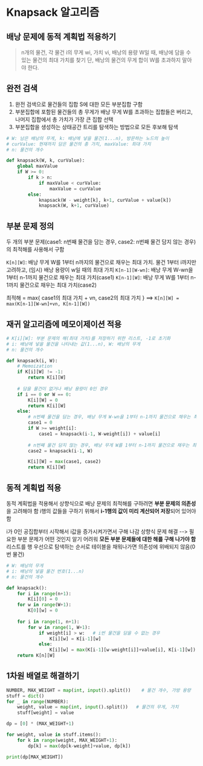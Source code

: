 # Knapsack 알고리즘

## 배낭 문제에 동적 계획법 적용하기

> n개의 물건, 각 물건 i의 무게 wi, 가치 vi, 배낭의 용량 W일 때, 배낭에 담을 수 있는 물건의 최대 가치를 찾기
> 단, 배낭의 물건의 무게 합이 W를 초과하지 말아야 한다.



## 완전 검색

1. 완전 검색으로 물건들의 집합 S에 대한 모든 부분집합 구함
2. 부분집합에 포함된 물건들의 총 무게가 배낭 무게 W를 초과하는 집합들은 버리고, 나머지 집합에서 총 가치가 가장 큰 집합 선택
3. 부분집합을 생성하는 상태공간 트리를 탐색하는 방법으로 모든 후보해 탐색

```python
# W: 남은 배낭의 무게, k: 배낭에 넣을 물건(1...n), 방문하는 노드의 높이
# curValue: 현재까지 담은 물건의 총 가치, maxValue: 최대 가치
# n: 물건의 개수

def knapsack(W, k, curValue):
    global maxValue
    if W >= 0:
        if k > n:
            if maxValue < curValue:
                maxValue = curValue
        else:
            knapsack(W - weight[k], k+1, curValue + value[k])
            knapsack(W, k+1, curValue)
```



## 부분 문제 정의

두 개의 부분 문제(case1: n번째 물건을 담는 경우, case2: n번째 물건 담지 않는 경우)의 최적해를 사용해서 구함


`K[n][W]`: 배낭 무게 W를 1부터 n까지의 물건으로 채우는 최대 가치. 물건 1부터 i까지만 고려하고, (임시) 배낭 용량이 w일 때의 최대 가치
`K[n-1][W-wn]`: 배낭 무게 W-wn을 1부터 n-1까지 물건으로 채우는 최대 가치(case1)
`K[n-1][W]`: 배낭 무게 W를 1부터 n-1까지 물건으로 채우는 최대 가치(case2)

최적해 = max{ case1의 최대 가치 + vn, case2의 최대 가치 }
==> `K[n][W] = max(K[n-1][W-wn]+vn, K[n-1][W])`



## 재귀 알고리즘에 메모이제이션 적용

```python
# K[i][W]: 부분 문제의 해(최대 가치)를 저장하기 위한 리스트, -1로 초기화
# i: 배낭에 넣을 물건을 나타내는 값(1...n), W: 배낭의 무게
# n: 물건의 개수

def knapsack(i, W):
    # Memoization
    if K[i][W] != -1:
        return K[i][W]
    
    # 담을 물건이 없거나 배낭 용량이 0인 경우
    if i == 0 or W == 0:
        K[i][W] = 0
        return K[i][W]
    else:
        # n번째 물건을 담는 경우, 배낭 무게 W-wn을 1부터 n-1까지 물건으로 채우는 최대 가치
        case1 = 0
        if W >= weight[i]:
            case1 = knapsack(i-1, W-weight[i]) + value[i]
        
        # n번째 물건 담지 않는 경우, 배낭 무게 W를 1부터 n-1까지 물건으로 채우는 최대 가치
        case2 = knapsack(i-1, W)

        K[i][W] = max(case1, case2)
        return K[i][W]
```



## 동적 계획법 적용

동적 계획법을 적용해서 상향식으로 배낭 문제의 최적해를 구하려면 **부분 문제의 의존성**을 고려해야 함
i행의 값들을 구하기 위해서 **i-1행의 값이 미리 계산되어 저장**되어 있어야 함

i가 0인 공집합부터 시작해서 i값을 증가시켜가면서 구해 나감
상향식 문제 해결 --> 필요한 부분 문제가 어떤 것인지 알기 어려워 **모든 부분 문제들에 대한 해를 구해 나가야 함**
리스트를 행 우선으로 탐색하는 순서로 테이블을 채워나가면 의존성에 위배되지 않음(0번 물건)

```python
# W: 배낭의 무게
# i: 배낭의 넣을 물건 번호(1...n)
# n: 물건의 개수

def knapsack():
    for i in range(n+1):
        K[i][0] = 0
    for w in range(W+1):
        K[0][w] = 0
    
    for i in range(1, n+1):
        for w in range(1, W+1):
            if weight[i] > w:   # i번 물건을 담을 수 없는 경우
                K[i][w] = K[i-1][w]
            else:
                K[i][w] = max(K[i-1][w-weight[i]]+value[i], K[i-1][w])
    return K[n][W]
```



## 1차원 배열로 해결하기

```python
NUMBER, MAX_WEIGHT = map(int, input().split())    # 물건 개수, 가방 용량
stuff = dict()
for _ in range(NUMBER):
    weight, value = map(int, input().split())   # 물건의 무게, 가치
    stuff[weight] = value

dp = [0] * (MAX_WEIGHT+1)

for weight, value in stuff.items():
    for k in range(weight, MAX_WEIGHT+1):
        dp[k] = max(dp[k-weight]+value, dp[k])

print(dp[MAX_WEIGHT])
```
